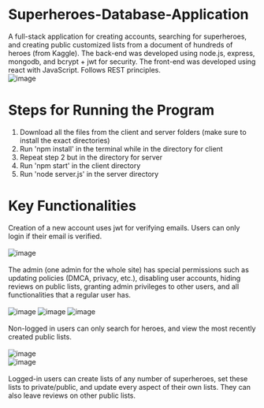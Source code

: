 # Superheroes-Database-Application
A full-stack application for creating accounts, searching for superheroes, and creating public customized lists from a document of hundreds of heroes (from Kaggle). The back-end was developed using node.js, express, mongodb, and bcrypt + jwt for security. The front-end was developed using react with JavaScript. Follows REST principles.
<br/>
![image](https://github.com/brendangorch/Superheroes-Database-Application/assets/145873615/61b40ba6-8d8c-4ff2-854b-a72c19b6c036)
<br/>
# Steps for Running the Program
1) Download all the files from the client and server folders (make sure to install the exact directories)
2) Run 'npm install' in the terminal while in the directory for client
3) Repeat step 2 but in the directory for server
4) Run 'npm start' in the client directory
5) Run 'node server.js' in the server directory

# Key Functionalities
Creation of a new account uses jwt for verifying emails. Users can only login if their email is verified.
<br/>
<br/>
![image](https://github.com/brendangorch/Superheroes-Database-Application/assets/145873615/3481c793-5b51-4f75-8255-da0d83fb7084)
<br/>
<br/>
The admin (one admin for the whole site) has special permissions such as updating policies (DMCA, privacy, etc.), disabling user accounts, hiding reviews on public lists, granting admin privileges to other users, and all functionalities that a regular user has.
<br/>
<br/>
![image](https://github.com/brendangorch/Superheroes-Database-Application/assets/145873615/367ecbe8-9d47-44f0-b13d-fdad38539543)
![image](https://github.com/brendangorch/Superheroes-Database-Application/assets/145873615/fd6615f0-662d-4541-b67d-1cd8df256bd7)
![image](https://github.com/brendangorch/Superheroes-Database-Application/assets/145873615/5d725b86-d4c4-4e8d-b2ff-095d5f485195)
<br/>
<br/>
Non-logged in users can only search for heroes, and view the most recently created public lists.
<br/>
<br/>
![image](https://github.com/brendangorch/Superheroes-Database-Application/assets/145873615/8a04e9ec-ab44-4002-b432-1b89006b0eeb)
<br/>
![image](https://github.com/brendangorch/Superheroes-Database-Application/assets/145873615/e2247cc0-1f75-4f75-bab8-f5eed418b1ff)
<br/>
<br/>
Logged-in users can create lists of any number of superheroes, set these lists to private/public, and update every aspect of their own lists. They can also leave reviews on other public lists.
<br/>
<br/>

<br/>
<br/>
